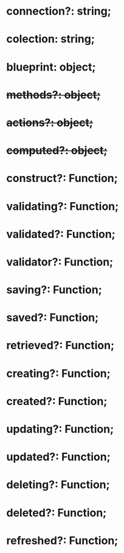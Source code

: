 # connection?: string;

# colection: string;

# blueprint: object;

# ~~methods?: object;~~

# ~~actions?: object;~~

# ~~computed?: object;~~

# construct?: Function;

# validating?: Function;

# validated?: Function;

# validator?: Function;

# saving?: Function;

# saved?: Function;

# retrieved?: Function;

# creating?: Function;

# created?: Function;

# updating?: Function;

# updated?: Function;

# deleting?: Function;

# deleted?: Function;

# refreshed?: Function;
